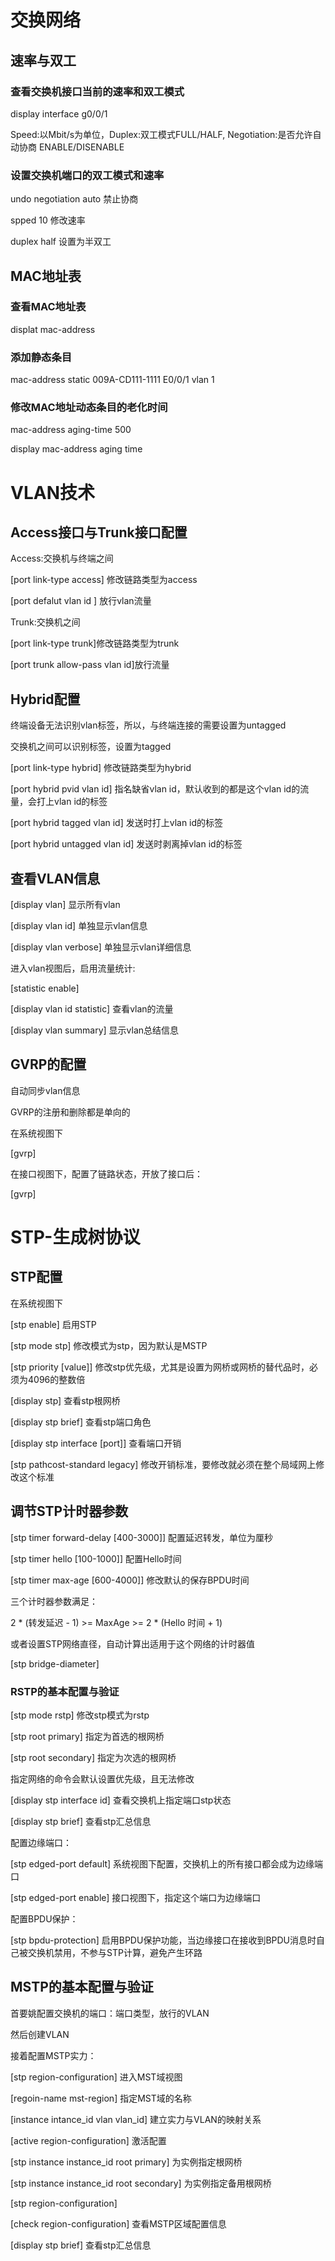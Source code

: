 # 交换网络 

## 速率与双工

### 查看交换机接口当前的速率和双工模式

display interface g0/0/1

Speed:以Mbit/s为单位，Duplex:双工模式FULL/HALF, Negotiation:是否允许自动协商 ENABLE/DISENABLE

### 设置交换机端口的双工模式和速率

undo negotiation auto  禁止协商

spped 10 修改速率

duplex half 设置为半双工

## MAC地址表

### 查看MAC地址表

displat mac-address

### 添加静态条目

mac-address static 009A-CD111-1111 E0/0/1 vlan 1

### 修改MAC地址动态条目的老化时间

mac-address aging-time 500

display mac-address aging time

# VLAN技术

## Access接口与Trunk接口配置

Access:交换机与终端之间

[port link-type access]   修改链路类型为access

[port defalut vlan id ]  放行vlan流量

Trunk:交换机之间

[port link-type trunk]修改链路类型为trunk

[port trunk allow-pass vlan id]放行流量

## Hybrid配置

终端设备无法识别vlan标签，所以，与终端连接的需要设置为untagged

交换机之间可以识别标签，设置为tagged

[port link-type hybrid]   修改链路类型为hybrid

[port hybrid pvid vlan id]  指名缺省vlan id，默认收到的都是这个vlan id的流量，会打上vlan id的标签

[port hybrid tagged vlan id] 发送时打上vlan id的标签

[port hybrid untagged vlan id] 发送时剥离掉vlan id的标签

## 查看VLAN信息

[display vlan] 显示所有vlan

[display vlan id]  单独显示vlan信息

[display vlan verbose] 单独显示vlan详细信息

进入vlan视图后，启用流量统计:

[statistic enable]

[display vlan id statistic]  查看vlan的流量

[display vlan summary] 显示vlan总结信息

## GVRP的配置

自动同步vlan信息

GVRP的注册和删除都是单向的

在系统视图下

[gvrp]

在接口视图下，配置了链路状态，开放了接口后：

[gvrp]

# STP-生成树协议

## STP配置

在系统视图下

[stp enable]  启用STP

[stp mode stp] 修改模式为stp，因为默认是MSTP

[stp priority [value]] 修改stp优先级，尤其是设置为网桥或网桥的替代品时，必须为4096的整数倍

[display stp] 查看stp根网桥

[display stp brief] 查看stp端口角色

[display stp interface [port]] 查看端口开销

[stp pathcost-standard legacy] 修改开销标准，要修改就必须在整个局域网上修改这个标准

## 调节STP计时器参数

[stp timer forward-delay [400-3000]] 配置延迟转发，单位为厘秒

[stp timer hello [100-1000]] 配置Hello时间

[stp timer max-age [600-4000]]  修改默认的保存BPDU时间

三个计时器参数满足：

2 * (转发延迟 - 1) >= MaxAge >= 2 * (Hello 时间 + 1)

或者设置STP网络直径，自动计算出适用于这个网络的计时器值

[stp bridge-diameter]

### RSTP的基本配置与验证

[stp mode rstp] 修改stp模式为rstp

[stp root primary] 指定为首选的根网桥

[stp root secondary] 指定为次选的根网桥

指定网络的命令会默认设置优先级，且无法修改

[display stp interface id] 查看交换机上指定端口stp状态

[display stp brief] 查看stp汇总信息

配置边缘端口：

[stp edged-port default] 系统视图下配置，交换机上的所有接口都会成为边缘端口

[stp edged-port enable] 接口视图下，指定这个端口为边缘端口

配置BPDU保护：

[stp bpdu-protection] 启用BPDU保护功能，当边缘接口在接收到BPDU消息时自己被交换机禁用，不参与STP计算，避免产生环路

## MSTP的基本配置与验证

首要姚配置交换机的端口：端口类型，放行的VLAN

然后创建VLAN

接着配置MSTP实力：

[stp region-configuration] 进入MST域视图

[regoin-name mst-region] 指定MST域的名称

[instance intance_id vlan vlan_id] 建立实力与VLAN的映射关系

[active region-configuration] 激活配置

[stp instance instance_id root primary] 为实例指定根网桥

[stp instance instance_id root secondary] 为实例指定备用根网桥

[stp region-configuration]

[check region-configuration] 查看MSTP区域配置信息

[display stp brief] 查看stp汇总信息 
